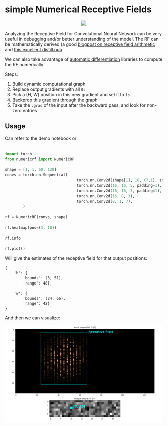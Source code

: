 # simple Numerical Receptive Fields

<p align="center">
<img src="result_plots/rf.gif" width="650px"/>
</p>


Analyzing the Receptive Field for Convolutional Neural Network can be very useful in debugging and/or better understanding of the model. The RF can be mathematically derived (a good [blogpost on receptive field arithmetic](https://medium.com/mlreview/a-guide-to-receptive-field-arithmetic-for-convolutional-neural-networks-e0f514068807) and [this excellent distill.pub](https://distill.pub/2019/computing-receptive-fields/).

We can also take advantage of [automatic differentiation](https://en.wikipedia.org/wiki/Automatic_differentiation) libraries to compute the RF numerically.

Steps:

 1. Build dynamic computational graph
 2. Replace output gradients with all `0s`
 3. Pick a (H, W) position in this new gradient and set it to `1s`
 4. Backprop this gradient through the graph
 5. Take the `.grad` of the input after the backward pass, and look for non-zero entries

## Usage

Can refer to the demo notebook or:


```python

import torch
from numericrf import NumericRF

shape = [1, 1, 60, 130]
convs = torch.nn.Sequential(
                                torch.nn.Conv2d(shape[1], 16, (7,1), stride=3),
                                torch.nn.Conv2d(16, 16, 5, padding=1),
                                torch.nn.Conv2d(16, 16, 3, padding=1),
                                torch.nn.Conv2d(16, 8, 3),
                                torch.nn.Conv2d(8, 1, 7),
        )

rf = NumericRF(convs, shape)

rf.heatmap(pos=(3, 10))

rf.info

rf.plot()

```
Will give the estimates of the receptive field for that output positions:

```
{
	'h': {
		'bounds': (3, 51), 
		'range': 48}, 
		
	'w': {
		'bounds': (24, 66), 
		'range': 42}
}
```

And then we can visualize:

<p align="center">
<img src="result_plots/example.png" width="650px"/>
</p>